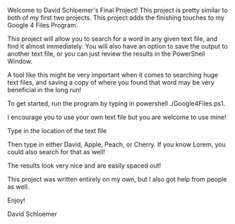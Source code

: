 Welcome to David Schloemer's Final Project! This project is pretty similar to both of my first two projects. This project adds the finishing touches to my Google 4 Files Program.

This project will allow you to search for a word in any given text file, and find it almost immediately. You will also have an option to save the output to another text file, or you can 
just review the results in the PowerShell Window. 

A tool like this might be very important when it comes to searching huge text files, and saving a copy of where you found that word may be very beneficial in the long run!


To get started, run the program by typing in powershell ./Google4Files.ps1.

I encourage you to use your own text file but you are welcome to use mine!

Type in the location of the text file

Then type in either David, Apple, Peach, or Cherry. If you know Lorem, you could also search for that as well!

The results look very nice and are easily spaced out!

This project was written entirely on my own, but I also got help from people as well.

Enjoy!

David Schloemer
